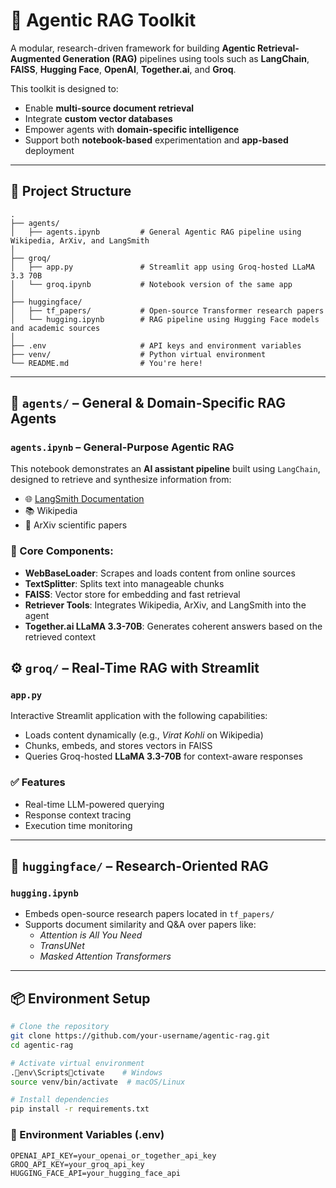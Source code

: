# 🧠 Agentic RAG Toolkit

A modular, research-driven framework for building **Agentic Retrieval-Augmented Generation (RAG)** pipelines using tools such as **LangChain**, **FAISS**, **Hugging Face**, **OpenAI**, **Together.ai**, and **Groq**.

This toolkit is designed to:
- Enable **multi-source document retrieval**
- Integrate **custom vector databases**
- Empower agents with **domain-specific intelligence**
- Support both **notebook-based** experimentation and **app-based** deployment

---

## 📁 Project Structure

```plaintext
.
├── agents/
│   ├── agents.ipynb         # General Agentic RAG pipeline using Wikipedia, ArXiv, and LangSmith
│
├── groq/
│   ├── app.py               # Streamlit app using Groq-hosted LLaMA 3.3 70B
│   └── groq.ipynb           # Notebook version of the same app
│
├── huggingface/
│   ├── tf_papers/           # Open-source Transformer research papers
│   └── hugging.ipynb        # RAG pipeline using Hugging Face models and academic sources
│
├── .env                     # API keys and environment variables
├── venv/                    # Python virtual environment
└── README.md                # You're here!
```

---

## 🧠 `agents/` – General & Domain-Specific RAG Agents

### `agents.ipynb` – General-Purpose Agentic RAG

This notebook demonstrates an **AI assistant pipeline** built using `LangChain`, designed to retrieve and synthesize information from:

- 🌐 [LangSmith Documentation](https://docs.smith.langchain.com/)
- 📚 Wikipedia
- 📄 ArXiv scientific papers

### 🔧 Core Components:
- **WebBaseLoader**: Scrapes and loads content from online sources
- **TextSplitter**: Splits text into manageable chunks
- **FAISS**: Vector store for embedding and fast retrieval
- **Retriever Tools**: Integrates Wikipedia, ArXiv, and LangSmith into the agent
- **Together.ai LLaMA 3.3-70B**: Generates coherent answers based on the retrieved context



## ⚙️ `groq/` – Real-Time RAG with Streamlit

### `app.py`

Interactive Streamlit application with the following capabilities:
- Loads content dynamically (e.g., *Virat Kohli* on Wikipedia)
- Chunks, embeds, and stores vectors in FAISS
- Queries Groq-hosted **LLaMA 3.3-70B** for context-aware responses

### ✅ Features
- Real-time LLM-powered querying
- Response context tracing
- Execution time monitoring

---

## 🤗 `huggingface/` – Research-Oriented RAG

### `hugging.ipynb`

- Embeds open-source research papers located in `tf_papers/`
- Supports document similarity and Q&A over papers like:
  - *Attention is All You Need*
  - *TransUNet*
  - *Masked Attention Transformers*

---

## 📦 Environment Setup

```bash
# Clone the repository
git clone https://github.com/your-username/agentic-rag.git
cd agentic-rag

# Activate virtual environment
.env\Scriptsctivate    # Windows
source venv/bin/activate  # macOS/Linux

# Install dependencies
pip install -r requirements.txt
```

### 🔐 Environment Variables (.env)
```env
OPENAI_API_KEY=your_openai_or_together_api_key
GROQ_API_KEY=your_groq_api_key
HUGGING_FACE_API=your_hugging_face_api
```
